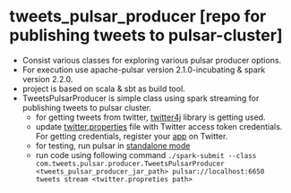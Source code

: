 # tweets_pulsar_producer [repo for publishing tweets to pulsar-cluster]
* Consist various classes for exploring various pulsar producer options.
* For execution use apache-pulsar version 2.1.0-incubating & spark version 2.2.0. 
* project is based on scala & sbt as build tool.
* TweetsPulsarProducer is simple class using spark streaming for publishing tweets to pulsar cluster.
  * for getting tweets from twitter, [twitter4j](http://twitter4j.org/en/) library is getting used.
  * update [twitter.properties](src/main/resources/twitter.properties) file with Twitter access token credentials. For getting credentials, register your [app](https://developer.twitter.com/en/apps/create) on Twitter.
  * for testing, run pulsar in [standalone mode](https://pulsar.incubator.apache.org/docs/en/standalone/)
  * run code using following command 
    ``./spark-submit --class com.tweets.pulsar.producer.TweetsPulsarProducer <tweets_pulsar_producer_jar_path> pulsar://localhost:6650 tweets stream <twitter.propreties path>``